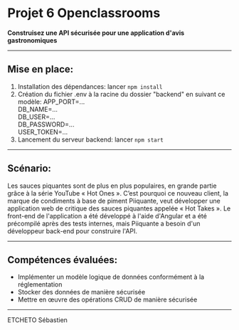 # Projet 6 Openclassrooms
__Construisez une API sécurisée pour une application d'avis gastronomiques__


------

## Mise en place:

1. Installation des dépendances: lancer `npm install`
2. Création du fichier .env à la racine du dossier "backend" en suivant ce modèle:
APP_PORT=...
<br/>DB_NAME=...
<br/>DB_USER=...
<br/>DB_PASSWORD=...
<br/>USER_TOKEN=...
3. Lancement du serveur backend: lancer `npm start`

------

## Scénario:

Les sauces piquantes sont de plus en plus populaires, en grande partie grâce à la série YouTube « Hot Ones ». C’est pourquoi ce nouveau client, la marque de condiments à base de piment Piiquante, veut développer une application web de critique des sauces piquantes appelée « Hot Takes ». Le front-end de l'application a été développé à l'aide d'Angular et a été précompilé après des tests internes, mais Piiquante a besoin d'un développeur back-end pour construire l'API.

------

## Compétences évaluées:

* Implémenter un modèle logique de données conformément à la réglementation
* Stocker des données de manière sécurisée
* Mettre en œuvre des opérations CRUD de manière sécurisée

----------

ETCHETO Sébastien


